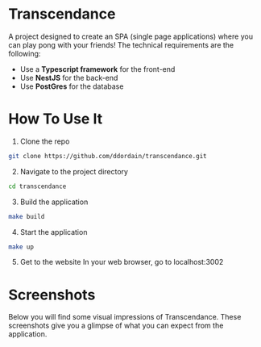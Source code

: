 # Transcendance
A project designed to create an SPA (single page applications) where you can play pong with your friends!
The technical requirements are the following:
* Use a **Typescript framework** for the front-end
* Use **NestJS** for the back-end
* Use **PostGres** for the database


# How To Use It

1) Clone the repo
```bash
git clone https://github.com/ddordain/transcendance.git
```

2) Navigate to the project directory 
```bash
cd transcendance
```

3) Build the application
```bash
make build
```

4) Start the application
```bash
make up
```

5) Get to the website
In your web browser, go to localhost:3002

# Screenshots
Below you will find some visual impressions of Transcendance. These screenshots give you a glimpse of what you can expect from the application.

